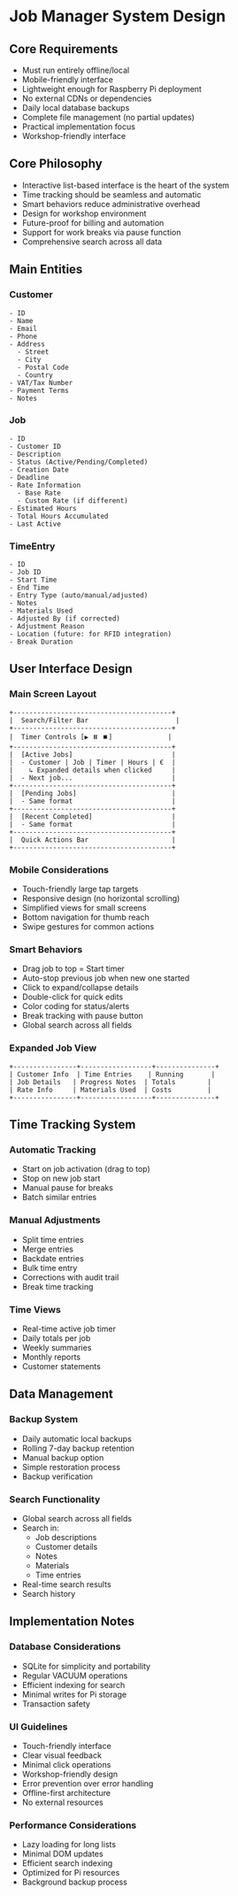 # Job Manager System Design

## Core Requirements
- Must run entirely offline/local
- Mobile-friendly interface
- Lightweight enough for Raspberry Pi deployment
- No external CDNs or dependencies
- Daily local database backups
- Complete file management (no partial updates)
- Practical implementation focus
- Workshop-friendly interface

## Core Philosophy
- Interactive list-based interface is the heart of the system
- Time tracking should be seamless and automatic
- Smart behaviors reduce administrative overhead
- Design for workshop environment
- Future-proof for billing and automation
- Support for work breaks via pause function
- Comprehensive search across all data

## Main Entities

### Customer
```
- ID
- Name
- Email
- Phone
- Address
  - Street
  - City
  - Postal Code
  - Country
- VAT/Tax Number
- Payment Terms
- Notes
```

### Job
```
- ID
- Customer ID
- Description
- Status (Active/Pending/Completed)
- Creation Date
- Deadline
- Rate Information
  - Base Rate
  - Custom Rate (if different)
- Estimated Hours
- Total Hours Accumulated
- Last Active
```

### TimeEntry
```
- ID
- Job ID
- Start Time
- End Time
- Entry Type (auto/manual/adjusted)
- Notes
- Materials Used
- Adjusted By (if corrected)
- Adjustment Reason
- Location (future: for RFID integration)
- Break Duration
```

## User Interface Design

### Main Screen Layout
```
+----------------------------------------+
|  Search/Filter Bar                      |
+----------------------------------------+
|  Timer Controls [▶️ ⏸️ ⏹️]              |
+----------------------------------------+
|  [Active Jobs]                         |
|  - Customer | Job | Timer | Hours | €  |
|    ↳ Expanded details when clicked     |
|  - Next job...                         |
+----------------------------------------+
|  [Pending Jobs]                        |
|  - Same format                         |
+----------------------------------------+
|  [Recent Completed]                    |
|  - Same format                         |
+----------------------------------------+
|  Quick Actions Bar                     |
+----------------------------------------+
```

### Mobile Considerations
- Touch-friendly large tap targets
- Responsive design (no horizontal scrolling)
- Simplified views for small screens
- Bottom navigation for thumb reach
- Swipe gestures for common actions

### Smart Behaviors
- Drag job to top = Start timer
- Auto-stop previous job when new one started
- Click to expand/collapse details
- Double-click for quick edits
- Color coding for status/alerts
- Break tracking with pause button
- Global search across all fields

### Expanded Job View
```
+----------------+------------------+---------------+
| Customer Info  | Time Entries    | Running       |
| Job Details   | Progress Notes  | Totals        |
| Rate Info     | Materials Used  | Costs         |
+----------------+------------------+---------------+
```

## Time Tracking System

### Automatic Tracking
- Start on job activation (drag to top)
- Stop on new job start
- Manual pause for breaks
- Batch similar entries

### Manual Adjustments
- Split time entries
- Merge entries
- Backdate entries
- Bulk time entry
- Corrections with audit trail
- Break time tracking

### Time Views
- Real-time active job timer
- Daily totals per job
- Weekly summaries
- Monthly reports
- Customer statements

## Data Management

### Backup System
- Daily automatic local backups
- Rolling 7-day backup retention
- Manual backup option
- Simple restoration process
- Backup verification

### Search Functionality
- Global search across all fields
- Search in:
  - Job descriptions
  - Customer details
  - Notes
  - Materials
  - Time entries
- Real-time search results
- Search history

## Implementation Notes

### Database Considerations
- SQLite for simplicity and portability
- Regular VACUUM operations
- Efficient indexing for search
- Minimal writes for Pi storage
- Transaction safety

### UI Guidelines
- Touch-friendly interface
- Clear visual feedback
- Minimal click operations
- Workshop-friendly design
- Error prevention over error handling
- Offline-first architecture
- No external resources

### Performance Considerations
- Lazy loading for long lists
- Minimal DOM updates
- Efficient search indexing
- Optimized for Pi resources
- Background backup process
